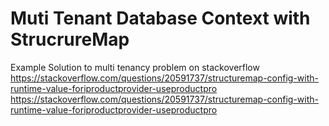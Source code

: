 # Muti Tenant Database Context with StrucrureMap
Example Solution to multi tenancy problem on stackoverflow
https://stackoverflow.com/questions/20591737/structuremap-config-with-runtime-value-foriproductprovider-useproductpro
https://stackoverflow.com/questions/20591737/structuremap-config-with-runtime-value-foriproductprovider-useproductpro
